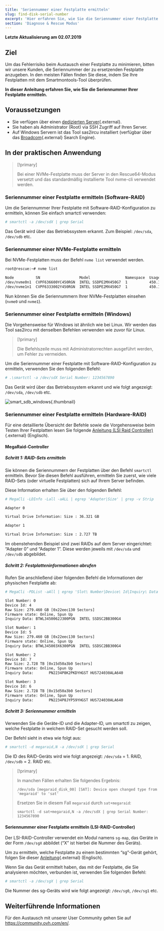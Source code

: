 ```yaml
---
title: 'Seriennummer einer Festplatte ermitteln'
slug: find-disk-serial-number
excerpt: 'Hier erfahren Sie, wie Sie die Seriennummer einer Festplatte ermitteln, um diese auszutauschen.'
section: 'Diagnose & Rescue Modus'
---
```


**Letzte Aktualisierung am 02.07.2019**

## Ziel

Um das Fehlerrisiko beim Austausch einer Festplatte zu minimieren, bitten wir unsere Kunden, die Seriennummer der zu ersetzenden Festplatte anzugeben. In den meisten Fällen finden Sie diese, indem Sie Ihre Festplatten mit dem Smartmontools-Tool überprüfen.

**In dieser Anleitung erfahren Sie, wie Sie die Seriennummer Ihrer Festplatte ermitteln.**

## Voraussetzungen

- Sie verfügen über einen [dedizierten Server](https://www.ovh.de/dedicated_server/){.external}.
- Sie haben als Administrator (Root) via SSH Zugriff auf Ihren Server.
- Auf Windows Servern ist das Tool sas2ircu installiert (verfügbar über das [Broadcom](https://www.broadcom.com/support/download-search/?dk=sas2ircu){.external} Search Engine).

## In der praktischen Anwendung

> [!primary]
>
> Bei einer NVMe-Festplatte muss der Server in den Rescue64-Modus versetzt und das standardmäßig installierte Tool nvme-cli verwendet werden.
> 

### Seriennummer einer Festplatte ermitteln (Software-RAID)

Um die Seriennummer Ihrer Festplatte mit Software-RAID-Konfiguration zu ermitteln, können Sie einfach smartctl verwenden:

```sh
# smartctl -a /dev/sdX | grep Serial
```

Das Gerät wird über das Betriebssystem erkannt. Zum Beispiel: `/dev/sda`, `/dev/sdb` etc.

### Seriennummer einer NVMe-Festplatte ermitteln

Bei NVMe-Festplatten muss der Befehl `nvme list` verwendet werden.

```sh
root@rescue:~# nvme list

Node          SN                  Model                Namespace  Usage                      Format   FW Rev
/dev/nvme0n1  CVPF636600YC450RGN  INTEL SSDPE2MX450G7  1          450.10 GB / 450.10 GB 512  B + 0 B  MDV10253
/dev/nvme1n1  CVPF6333002Y450RGN  INTEL SSDPE2MX450G7  1          450.10 GB / 450.10 GB 512  B + 0 B  MDV10253
```

Nun können Sie die Seriennummern Ihrer NVMe-Festplatten einsehen (`nvme0` und `nvme1`).

### Seriennummer einer Festplatte ermitteln (Windows)

Die Vorgehensweise für Windows ist ähnlich wie bei Linux. Wir werden das Tool sas2ircu mit denselben Befehlen verwenden wie zuvor für Linux.

> [!primary]
>
> Die Befehlszeile muss mit Administratorrechten ausgeführt werden, um Fehler zu vermeiden.
> 

Um die Seriennummer einer Festplatte mit Software-RAID-Konfiguration zu ermitteln, verwenden Sie den folgenden Befehl:

```sh
# .\smartctl -a /dev/sdX Serial Number: 1234567890
```

Das Gerät wird über das Betriebssystem erkannt und wie folgt angezeigt: `/dev/sda`, `/dev/sdb` etc.

![smart_sdb_windows](images/smart_sdb_windows.png){.thumbnail}


### Seriennummer einer Festplatte ermitteln (Hardware-RAID)

Für eine detaillierte Übersicht der Befehle sowie die Vorgehensweise beim Testen Ihrer Festplatten lesen Sie folgende [Anleitung (LSI Raid Controller)](https://docs.ovh.com/gb/en/dedicated/raid-hard/#using-the-lsi-raid-controller_1){.external} (Englisch).


#### MegaRaid-Controller

##### Schritt 1: RAID-Sets ermitteln

Sie können die Seriennummern der Festplatten über den Befehl `smartctl` ermitteln. Bevor Sie diesen Befehl ausführen, ermitteln Sie zuerst, wie viele RAID-Sets (oder virtuelle Festplatten) sich auf Ihrem Server befinden.

Diese Information erhalten Sie über den folgenden Befehl:

```sh
# MegaCli -LDInfo -Lall -aALL | egrep 'Adapter|Size' | grep -v Strip

Adapter 0

Virtual Drive Information: Size : 36.321 GB

Adapter 1

Virtual Drive Information: Size : 2.727 TB
```

Im obenstehenden Beispiel sind zwei RAIDs auf dem Server eingerichtet: “Adapter 0” und “Adapter 1”. Diese werden jeweils mit `/dev/sda` und `/dev/sdb` abgebildet.


##### Schritt 2: Festplatteninformationen abrufen

Rufen Sie anschließend über folgenden Befehl die Informationen der physischen Festplatte ab:

```sh
# MegaCli -PDList -aAll | egrep 'Slot\ Number|Device\ Id|Inquiry\ Data|Raw|Firmware\ state' | sed 's/Slot/\nSlot/g'

Slot Number: 0
Device Id: 4
Raw Size: 279.460 GB [0x22eec130 Sectors]
Firmware state: Online, Spun Up
Inquiry Data: BTWL3450062J300PGN  INTEL SSDSC2BB300G4                     D2010355

Slot Number: 1
Device Id: 5
Raw Size: 279.460 GB [0x22eec130 Sectors] 
Firmware state: Online, Spun Up 
Inquiry Data: BTWL345003X6300PGN  INTEL SSDSC2BB300G4                     D2010355

Slot Number: 2
Device Id: 7
Raw Size: 2.728 TB [0x15d50a3b0 Sectors] 
Firmware state: Online, Spun Up 
Inquiry Data:       PN2234P8K2PKDYHGST HUS724030ALA640                    MF8OAA70

Slot Number: 3 
Device Id: 6 
Raw Size: 2.728 TB [0x15d50a3b0 Sectors] 
Firmware state: Online, Spun Up 
Inquiry Data:       PN2234P8JYP59YHGST HUS724030ALA640                    MF8OAA70
```

##### Schritt 3: Seriennummer ermitteln

Verwenden Sie die Geräte-ID und die Adapter-ID, um smartctl zu zeigen, welche Festplatte in welchem RAID-Set gesucht werden soll.

Der Befehl sieht in etwa wie folgt aus:

```sh
# smartctl -d megaraid,N -a /dev/sdX | grep Serial
```

Die ID des RAID-Geräts wird wie folgt angezeigt: `/dev/sda` = 1\. RAID, `/dev/sdb` = 2\. RAID etc.


> [!primary]
>
> In manchen Fällen erhalten Sie folgendes Ergebnis:
> 
> ```
> /dev/sda [megaraid_disk_00] [SAT]: Device open changed type from 'megaraid' to 'sat'
> ```
> 
> Ersetzen Sie in diesem Fall `megaraid` durch `sat+megaraid`:
>
> ```
> smartctl -d sat+megaraid,N -a /dev/sdX | grep Serial Number:    1234567890
> ```
>

#### Seriennummer einer Festplatte ermitteln (LSI-RAID-Controller)

Der LSI-RAID-Controller verwendet ein Modul namens `sg-map`, das Geräte in der Form `/dev/sgX` abbildet (“X” ist hierbei die Nummer des Geräts).

Um zu ermitteln, welche Festplatte zu einem bestimmten “sg”-Gerät gehört, folgen Sie dieser [Anleitung](https://docs.ovh.com/gb/en/dedicated/raid-hard/){.external} (Englisch).

Wenn Sie das Gerät ermittelt haben, das mit der Festplatte, die Sie analysieren möchten, verbunden ist, verwenden Sie folgenden Befehl:

```sh
# smartctl -a /dev/sgX | grep Serial
```

Die Nummer des sg-Geräts wird wie folgt angezeigt: `/dev/sg0`, `/dev/sg1` etc.



## Weiterführende Informationen

Für den Austausch mit unserer User Community gehen Sie auf <https://community.ovh.com/en/>.
